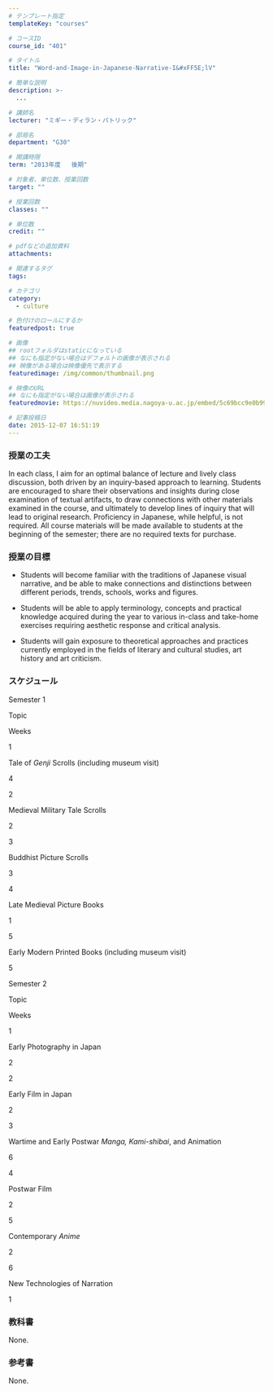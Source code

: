 ```yaml
---
# テンプレート指定
templateKey: "courses"

# コースID
course_id: "401"

# タイトル
title: "Word-and-Image-in-Japanese-Narrative-I&#xFF5E;lV"

# 簡単な説明
description: >-
  ...

# 講師名
lecturer: "ミギー・ディラン・パトリック"

# 部局名
department: "G30"

# 開講時限
term: "2013年度	後期"

# 対象者、単位数、授業回数
target: ""

# 授業回数
classes: ""

# 単位数
credit: ""

# pdfなどの追加資料
attachments: 

# 関連するタグ
tags:

# カテゴリ
category:
  - culture

# 色付けのロールにするか
featuredpost: true

# 画像
## rootフォルダはstaticになっている
## なにも指定がない場合はデフォルトの画像が表示される
## 映像がある場合は映像優先で表示する
featuredimage: /img/common/thumbnail.png

# 映像のURL
## なにも指定がない場合は画像が表示される
featuredmovie: https://nuvideo.media.nagoya-u.ac.jp/embed/5c69bcc9e0b995d17b9f500c2e6fdbdceb3629c9

# 記事投稿日
date: 2015-12-07 16:51:19
---
```


### 授業の工夫


In each class, I aim for an optimal balance of lecture and lively class discussion, both driven by an inquiry-based approach to learning. Students are encouraged to share their observations and insights during close examination of textual artifacts, to draw connections with other materials examined in the course, and ultimately to develop lines of inquiry that will lead to original research. Proficiency in Japanese, while helpful, is not required. All course materials will be made available to students at the beginning of the semester; there are no required texts for purchase.


### 授業の目標





* Students will become familiar with the traditions of Japanese visual narrative, and be able to make connections and distinctions between different periods, trends, schools, works and figures.



* Students will be able to apply terminology, concepts and practical knowledge acquired during the year to various in-class and take-home exercises requiring aesthetic response and critical analysis.



* Students will gain exposure to theoretical approaches and practices currently employed in the fields of literary and cultural studies, art history and art criticism.


### スケジュール


Semester 1



Topic

Weeks

1

Tale of _Genji_ Scrolls (including museum visit)

4

2

Medieval Military Tale Scrolls

2

3

Buddhist Picture Scrolls

3

4

Late Medieval Picture Books

1

5

Early Modern Printed Books (including museum visit)

5

Semester 2



Topic

Weeks

1

Early Photography in Japan

2

2

Early Film in Japan

2

3

Wartime and Early Postwar _Manga, Kami-shibai_, and Animation

6

4

Postwar Film

2

5

Contemporary _Anime_

2

6

New Technologies of Narration

1


### 教科書


None.


### 参考書


None.




